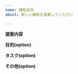 ```yaml
---
name: 機能追加
about: 新しい機能を提案してください

---
```


**提案内容**


**目的(option)**


**タスク(option)**


**その他(option)**

